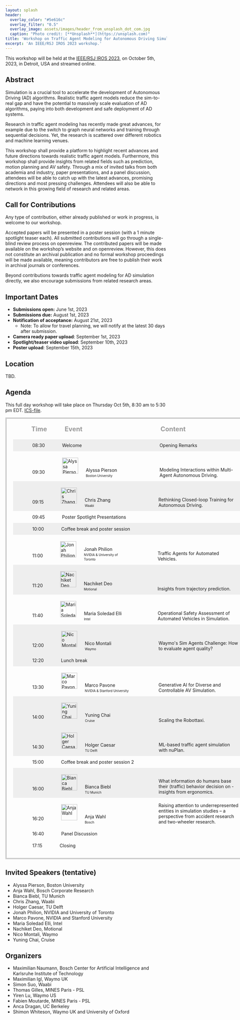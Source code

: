 ```yaml
---
layout: splash
header:
  overlay_color: "#5e616c"
  overlay_filter: "0.5"
  overlay_image: assets/images/header_from_unsplash_dot_com.jpg
  caption: "Photo credit: [**Unsplash**](https://unsplash.com)"
title: 'Workshop on Traffic Agent Modeling for Autonomous Driving Simulation'
excerpt: 'An IEEE/RSJ IROS 2023 workshop.'
---
```


<style>
.schedule-table-heading {
    display: inline;
    font-weight: bold;
    font-size: 20px;
    color: #999999;
    padding:0 0 20px 0;
}

.schedule-table-timecol {
    padding:0 50px 0 50px;
    display:inline;
}

.schedule-table-eventcol {
    display:inline;
    display:inline-block;
    inline-size: 300px;
}

.schedule-table-contentcol {
    display:inline;
    display:inline-block;
    inline-size: 250px;
    font-size:14px;
    line-height: normal;
}

.schedule-table-row-even {
    display:block;
    width:800px;
    background-color: #EEEEEE;
    padding:10px;
}

.schedule-table-row-odd {
    display:block;
    width:800px;
    padding:10px;
}
</style>

This workshop will be held at the [IEEE/RSJ IROS 2023](https://ieee-iros.org/), on October 5th, 2023, in Detroit, USA and streamed online.

## Abstract

Simulation is a crucial tool to accelerate the development of Autonomous Driving (AD) algorithms. Realistic traffic agent models reduce the sim-to-real gap and have the potential to massively scale evaluation of AD algorithms, paying into both development and safe deployment of AD systems.

Research in traffic agent modeling has recently made great advances, for example due to the switch to graph neural networks and training through sequential decisions. Yet, the research is scattered over different robotics and machine learning venues.

This workshop shall provide a platform to highlight recent advances and future directions towards realistic traffic agent models. Furthermore, this workshop shall provide insights from related fields such as prediction, motion planning and AV safety. Through a mix of invited talks from both academia and industry, paper presentations, and a panel discussion, attendees will be able to catch up with the latest advances, promising directions and most pressing challenges. Attendees will also be able to network in this growing field of research and related areas.

## Call for Contributions

Any type of contribution, either already published or work in progress, is welcome to our workshop.

Accepted papers will be presented in a poster session (with a 1 minute spotlight teaser each). All submitted contributions will go through a single-blind review process on openreview. The contributed papers will be made available on the workshop’s website and on openreview. However, this does not constitute an archival publication and no formal workshop proceedings will be made available, meaning contributors are free to publish their work in archival journals or conferences.

Beyond contributions towards traffic agent modeling for AD simulation directly, we also encourage submissions from related research areas.

## Important Dates

- **Submissions open:** June 1st, 2023
- **Submissions due:** August 1st, 2023
- **Notification of acceptance:** August 21st, 2023
  - Note: To allow for travel planning, we will notify at the latest 30 days after submission.
- **Camera ready paper upload**: September 1st, 2023
- **Spotlight/teaser video upload**: September 10th, 2023
- **Poster upload**: September 15th, 2023

## Location

TBD.

## Agenda

This full day workshop will take place on Thursday Oct 5th, 8:30 am to 5:30 pm
EDT. [ICS-file](assets/TAM-Workshop.ics).

<div style="display:block; width:900px; padding:20px; border:solid 4px #CCCCCC;">
<div class="schedule-table-heading" style="margin-left:57px; display:inline-block; inline-size:100px;">Time</div>
<div class="schedule-table-heading" style="display:inline-block; inline-size:295px;">Event</div>
<div class="schedule-table-heading">Content</div>

<div class="schedule-table-row-even">
  <div class="schedule-table-timecol">08:30</div>
  <div class="schedule-table-eventcol">Welcome</div>
  <div class="schedule-table-contentcol">Opening Remarks</div>
</div>

<div class="schedule-table-row-odd">
  <div class="schedule-table-timecol" style="vertical-align: 10px;">09:30</div>
  <div class="schedule-table-eventcol">
    <div style="display:inline-block; width:270px; margin:20px 0 0 0;">
      <div style="display:inline-block; width:60px;">
        <img style="width:50px; height:50px; position: relative; bottom: 10px;" src="{{ site.baseurl }}/assets/images/speakers/alyssa_pierson.png" alt="Alyssa Pierson">
      </div>
        <div style="display:inline-block; width:150px; line-height:1.4;">
          <p style="margin:0 0 0 10px;">Alyssa Pierson</p>
          <p style="margin:0 0 0 10px; font-size:10px;">Boston University</p>
        </div>
    </div>
  </div>
  <div class="schedule-table-contentcol">
    <!-- <a href="https://youtu.be/AOOZTR2fZdE" target="_blank"><i> -->
      Modeling Interactions within Multi-Agent Autonomous Driving.
    <!-- </i></a> -->
  </div>
</div>

<div class="schedule-table-row-even">
  <div class="schedule-table-timecol" style="vertical-align: 10px;">
    09:15
  </div>
  <div class="schedule-table-eventcol">
    <div style="display:inline-block; width:270px; margin:20px 0 0 0;">
      <div style="display:inline-block; width:60px;">
        <img style="width:50px; height:50px; position: relative; bottom: 10px;"
          src="{{ site.baseurl }}/assets/images/speakers/chris_zhang.png" alt="Chris Zhang">
      </div>
        <div style="display:inline-block; width:150px; line-height:1.4;">
          <p style="margin:0 0 0 10px;">
            Chris Zhang
          </p>
          <p style="margin:0 0 0 10px; font-size:10px;">
            Waabi
          </p>
        </div>
    </div>
  </div>
  <div class="schedule-table-contentcol">
    <!-- <a href="https://youtu.be/AOOZTR2fZdE" target="_blank"><i> -->
      Rethinking Closed-loop Training for Autonomous Driving.
    <!-- </i></a> -->
  </div>
</div>

<div class="schedule-table-row-odd">
  <div class="schedule-table-timecol">09:45</div>
  <div class="schedule-table-eventcol">Poster Spotlight Presentations</div>
  <div class="schedule-table-contentcol"></div>
</div>

<div class="schedule-table-row-even">
  <div class="schedule-table-timecol">10:00</div>
  <div class="schedule-table-eventcol">Coffee break and poster session</div>
  <div class="schedule-table-contentcol"></div>
</div>

<div class="schedule-table-row-odd">
  <div class="schedule-table-timecol" style="vertical-align: 10px;">
    11:00
  </div>
  <div class="schedule-table-eventcol">
    <div style="display:inline-block; width:270px; margin:20px 0 0 0;">
      <div style="display:inline-block; width:60px;">
        <img style="width:50px; height:50px; position: relative; bottom: 10px;"
          src="{{ site.baseurl }}/assets/images/speakers/jonah_philion.png" alt="Jonah Philion">
      </div>
        <div style="display:inline-block; width:150px; line-height:1.4;">
          <p style="margin:0 0 0 10px;">
            Jonah Philion
          </p>
          <p style="margin:0 0 0 10px; font-size:10px;">
            NVIDIA & University of Toronto
          </p>
        </div>
    </div>
  </div>
  <div class="schedule-table-contentcol">
    <!-- <a href="https://youtu.be/AOOZTR2fZdE" target="_blank"><i> -->
      Traffic Agents for Automated Vehicles.
    <!-- </i></a> -->
  </div>
</div>

<div class="schedule-table-row-even">
  <div class="schedule-table-timecol" style="vertical-align: 10px;">
    11:20
  </div>
  <div class="schedule-table-eventcol">
    <div style="display:inline-block; width:270px; margin:20px 0 0 0;">
      <div style="display:inline-block; width:60px;">
        <img style="width:50px; height:50px; position: relative; bottom: 10px;"
          src="{{ site.baseurl }}/assets/images/speakers/nachiket_deo.png" alt="Nachiket Deo">
      </div>
        <div style="display:inline-block; width:150px; line-height:1.4;">
          <p style="margin:0 0 0 10px;">
            Nachiket Deo
          </p>
          <p style="margin:0 0 0 10px; font-size:10px;">
            Motional
          </p>
        </div>
    </div>
  </div>
  <div class="schedule-table-contentcol">
    <!-- <a href="https://youtu.be/AOOZTR2fZdE" target="_blank"><i> -->
      Insights from trajectory prediction.
    <!-- </i></a> -->
  </div>
</div>

<div class="schedule-table-row-odd">
  <div class="schedule-table-timecol" style="vertical-align: 10px;">
    11:40
  </div>
  <div class="schedule-table-eventcol">
    <div style="display:inline-block; width:270px; margin:20px 0 0 0;">
      <div style="display:inline-block; width:60px;">
        <img style="width:50px; height:50px; position: relative; bottom: 10px;"
          src="{{ site.baseurl }}/assets/images/speakers/maria_soledad_elli.png" alt="Maria Soledad Elli">
      </div>
        <div style="display:inline-block; width:150px; line-height:1.4;">
          <p style="margin:0 0 0 10px;">
            Maria Soledad Elli
          </p>
          <p style="margin:0 0 0 10px; font-size:10px;">
            Intel
          </p>
        </div>
    </div>
  </div>
  <div class="schedule-table-contentcol">
    <!-- <a href="https://youtu.be/AOOZTR2fZdE" target="_blank"><i> -->
      Operational Safety Assessment of Automated Vehicles in Simulation.
    <!-- </i></a> -->
  </div>
</div>

<div class="schedule-table-row-even">
  <div class="schedule-table-timecol" style="vertical-align: 10px;">
    12:00
  </div>
  <div class="schedule-table-eventcol">
    <div style="display:inline-block; width:270px; margin:20px 0 0 0;">
      <div style="display:inline-block; width:60px;">
        <img style="width:50px; height:50px; position: relative; bottom: 10px;"
          src="{{ site.baseurl }}/assets/images/speakers/nico_montali.png" alt="Nico Montali">
      </div>
        <div style="display:inline-block; width:150px; line-height:1.4;">
          <p style="margin:0 0 0 10px;">
            Nico Montali
          </p>
          <p style="margin:0 0 0 10px; font-size:10px;">
            Waymo
          </p>
        </div>
    </div>
  </div>
  <div class="schedule-table-contentcol">
    <!-- <a href="https://youtu.be/AOOZTR2fZdE" target="_blank"><i> -->
      Waymo's Sim Agents Challenge: How to evaluate agent quality?
    <!-- </i></a> -->
  </div>
</div>

<div class="schedule-table-row-even">
  <div class="schedule-table-timecol">12:20</div>
  <div class="schedule-table-eventcol">Lunch break</div>
  <div class="schedule-table-contentcol"></div>
</div>

<div class="schedule-table-row-odd">
  <div class="schedule-table-timecol" style="vertical-align: 10px;">
    13:30
  </div>
  <div class="schedule-table-eventcol">
    <div style="display:inline-block; width:270px; margin:20px 0 0 0;">
      <div style="display:inline-block; width:60px;">
        <img style="width:50px; height:50px; position: relative; bottom: 10px;"
          src="{{ site.baseurl }}/assets/images/speakers/marco_pavone.png" alt="Marco Pavone">
      </div>
        <div style="display:inline-block; width:150px; line-height:1.4;">
          <p style="margin:0 0 0 10px;">
            Marco Pavone
          </p>
          <p style="margin:0 0 0 10px; font-size:10px;">
            NVIDIA & Stanford University
          </p>
        </div>
    </div>
  </div>
  <div class="schedule-table-contentcol">
    <!-- <a href="https://youtu.be/AOOZTR2fZdE" target="_blank"><i> -->
      Generative AI for Diverse and Controllable AV Simulation.
    <!-- </i></a> -->
  </div>
</div>

<div class="schedule-table-row-even">
  <div class="schedule-table-timecol" style="vertical-align: 10px;">
   14:00
  </div>
  <div class="schedule-table-eventcol">
    <div style="display:inline-block; width:270px; margin:20px 0 0 0;">
      <div style="display:inline-block; width:60px;">
        <img style="width:50px; height:50px; position: relative; bottom: 10px;"
          src="{{ site.baseurl }}/assets/images/speakers/yuning_chai.png" alt="Yuning Chai">
      </div>
        <div style="display:inline-block; width:150px; line-height:1.4;">
          <p style="margin:0 0 0 10px;">
            Yuning Chai
          </p>
          <p style="margin:0 0 0 10px; font-size:10px;">
            Cruise
          </p>
        </div>
    </div>
  </div>
  <div class="schedule-table-contentcol">
    <!-- <a href="https://youtu.be/AOOZTR2fZdE" target="_blank"><i> -->
      Scaling the Robottaxi.
    <!-- </i></a> -->
  </div>
</div>

<div class="schedule-table-row-even">
  <div class="schedule-table-timecol" style="vertical-align: 10px;">
    14:30
  </div>
  <div class="schedule-table-eventcol">
    <div style="display:inline-block; width:270px; margin:20px 0 0 0;">
      <div style="display:inline-block; width:60px;">
        <img style="width:50px; height:50px; position: relative; bottom: 10px;"
          src="{{ site.baseurl }}/assets/images/speakers/holger_caesor.png" alt="Holger Caesar">
      </div>
        <div style="display:inline-block; width:150px; line-height:1.4;">
          <p style="margin:0 0 0 10px;">
            Holger Caesar
          </p>
          <p style="margin:0 0 0 10px; font-size:10px;">
            TU Delft
          </p>
        </div>
    </div>
  </div>
  <div class="schedule-table-contentcol">
    <!-- <a href="https://youtu.be/AOOZTR2fZdE" target="_blank"><i> -->
      ML-based traffic agent simulation with nuPlan.
    <!-- </i></a> -->
  </div>
</div>

<div class="schedule-table-row-odd">
  <div class="schedule-table-timecol">15:00</div>
  <div class="schedule-table-eventcol">Coffee break and poster session 2</div>
  <div class="schedule-table-contentcol"></div>
</div>

<div class="schedule-table-row-even">
  <div class="schedule-table-timecol" style="vertical-align: 10px;">
    16:00
  </div>
  <div class="schedule-table-eventcol">
    <div style="display:inline-block; width:270px; margin:20px 0 0 0;">
      <div style="display:inline-block; width:60px;">
        <img style="width:50px; height:50px; position: relative; bottom: 10px;"
          src="{{ site.baseurl }}/assets/images/speakers/bianca_biebl.png" alt="Bianca Biebl">
      </div>
        <div style="display:inline-block; width:150px; line-height:1.4;">
          <p style="margin:0 0 0 10px;">
            Bianca Biebl
          </p>
          <p style="margin:0 0 0 10px; font-size:10px;">
            TU Munich
          </p>
        </div>
    </div>
  </div>
  <div class="schedule-table-contentcol">
    <!-- <a href="https://youtu.be/AOOZTR2fZdE" target="_blank"><i> -->
      What information do humans base their (traffic) behavior decision on - insights from ergonomics.
    <!-- </i></a> -->
  </div>
</div>

<div class="schedule-table-row-odd">
  <div class="schedule-table-timecol" style="vertical-align: 10px;">
    16:20
  </div>
  <div class="schedule-table-eventcol">
    <div style="display:inline-block; width:270px; margin:20px 0 0 0;">
      <div style="display:inline-block; width:60px;">
        <img style="width:50px; height:50px; position: relative; bottom: 10px;"
          src="{{ site.baseurl }}/assets/images/speakers/anja_wahl.png" alt="Anja Wahl">
      </div>
        <div style="display:inline-block; width:150px; line-height:1.4;">
          <p style="margin:0 0 0 10px;">
            Anja Wahl
          </p>
          <p style="margin:0 0 0 10px; font-size:10px;">
            Bosch
          </p>
        </div>
    </div>
  </div>
  <div class="schedule-table-contentcol">
    <!-- <a href="https://youtu.be/AOOZTR2fZdE" target="_blank"><i> -->
      Raising attention to underrepresented entities in simulation studies – a perspective from accident research and two-wheeler research.
    <!-- </i></a> -->
  </div>
</div>

<div class="schedule-table-row-odd">
  <div class="schedule-table-timecol">16:40</div>
  <div class="schedule-table-eventcol">Panel Discussion</div>
  <div class="schedule-table-contentcol"></div>
</div>

<div class="schedule-table-row-odd">
  <div class="schedule-table-timecol">17:15</div>
  <div class="schedule-table-eventcol">Closing</div>
  <div class="schedule-table-contentcol"></div>
</div>

</div>

## Invited Speakers (tentative)

- Alyssa Pierson, Boston University
- Anja Wahl, Bosch Corporate Research
- Bianca Biebl, TU Munich
- Chris Zhang, Waabi
- Holger Caesar, TU Delft
- Jonah Philion, NVIDIA and University of Toronto
- Marco Pavone, NVIDIA and Stanford University
- Maria Soledad Elli, Intel
- Nachiket Deo, Motional
- Nico Montali, Waymo
- Yuning Chai, Cruise

## Organizers

- Maximilian Naumann, Bosch Center for Artificial Intelligence and Karlsruhe Institute of Technology
- Maximilian Igl, Waymo UK
- Simon Suo, Waabi
- Thomas Gilles, MINES Paris - PSL
- Yiren Lu, Waymo US
- Fabien Moutarde, MINES Paris - PSL
- Anca Dragan, UC Berkeley
- Shimon Whiteson, Waymo UK and University of Oxford
